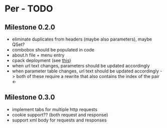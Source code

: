 # Per - TODO

## Milestone 0.2.0
- eliminate duplicates from headers (maybe also parameters), maybe QSet?
- combobox should be populated in code
- about.h file + menu entry
- cpack deployment (see [this](https://doc.qt.io/qt-6/cmake-deployment.html))
- when url text changes, parameters should be updated accordingly
- when parameter table changes, url text should be updated accordingly
        -> both of these require a rewrite that also contains the index of the pair <-

## Milestone 0.3.0

- implement tabs for multiple http requests
- cookie support?? (both request and response)
- support xml body for requests and responses

